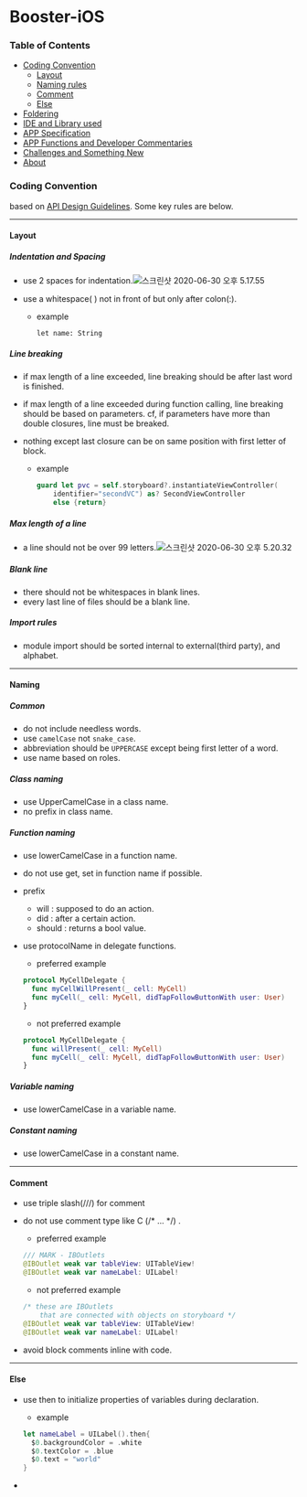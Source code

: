 

# Booster-iOS

### Table of Contents

- [Coding Convention](#coding-convention)
  - [Layout](#layout)
  - [Naming rules](#naming-rules)
  - [Comment](#comment)
  - [Else](#else)
- [Foldering](#Foldering)
- [IDE and Library used](#ide-and-library-used)
- [APP Specification](#app-specification)
- [APP Functions and Developer Commentaries](#app-functions-and-developer-commentaries)
- [Challenges and Something New](#challenges-and-something-new)
- [About](#about)



### Coding Convention

  based on [API Design Guidelines](https://swift.org/documentation/api-design-guidelines/). Some key rules are below.

------

#### Layout

#####   Indentation and Spacing

- use 2 spaces for indentation.![스크린샷 2020-06-30 오후 5.17.55](https://tva1.sinaimg.cn/large/007S8ZIlgy1ggae1yvl1sj317g0hun3h.jpg)

- use a whitespace( ) not in front of but only after colon(:).

  - example 

    `let name: String`

#####   Line breaking

- if max length of a line exceeded, line breaking should be after last word is finished.

- if max length of a line exceeded during function calling, line breaking should be based on parameters. cf, if parameters have more than double closures, line must be breaked.

- nothing except last closure can be on same position with first letter of block.

  - example

    ```swift
    guard let pvc = self.storyboard?.instantiateViewController(
    	identifier="secondVC") as? SecondViewController
    	else {return}
    ```

#####   Max length of a line

- a line should not be over 99 letters.![스크린샷 2020-06-30 오후 5.20.32](https://tva1.sinaimg.cn/large/007S8ZIlgy1ggae2raqjcj30to0ba0uu.jpg)

#####   Blank line

- there should not be whitespaces in blank lines.
- every last line of files should be a blank line.

#####   Import rules

- module import should be sorted internal to external(third party), and alphabet.

------

#### Naming

#####   Common

- do not include needless words.
- use `camelCase` not `snake_case`.
- abbreviation should be `UPPERCASE` except being first letter of a word.
- use name based on roles.

#####   Class naming

- use UpperCamelCase in a class name.
- no prefix in class name.

#####   Function naming

- use lowerCamelCase in a function name.

- do not use get, set in function name if possible.

- prefix

  - will : supposed to do an action.
  - did : after a certain action.
  - should : returns a bool value.

- use protocolName in delegate functions.

  - preferred example

  ```swift
  protocol MyCellDelegate {
    func myCellWillPresent(_ cell: MyCell)
    func myCell(_ cell: MyCell, didTapFollowButtonWith user: User)
  }
  ```

  - not preferred example

  ```swift
  protocol MyCellDelegate {
    func willPresent(_ cell: MyCell)
    func myCell(_ cell: MyCell, didTapFollowButtonWith user: User)
  }
  ```

  

#####   Variable naming

- use lowerCamelCase in a variable name.

#####   Constant naming

- use lowerCamelCase in a constant name.

------

#### Comment

- use triple slash(///) for comment

- do not use comment type like C (/* ... */) .

  - preferred example

  ```swift
  /// MARK - IBOutlets
  @IBOutlet weak var tableView: UITableView!
  @IBOutlet weak var nameLabel: UILabel!
  ```

  - not preferred example

  ```swift
  /* these are IBOutlets
      that are connected with objects on storyboard */
  @IBOutlet weak var tableView: UITableView!
  @IBOutlet weak var nameLabel: UILabel!
  ```

- avoid block comments inline with code.

------

#### Else

- use then to initialize properties of variables during declaration.

  - example

  ```swift
  let nameLabel = UILabel().then{
    $0.backgroundColor = .white
    $0.textColor = .blue
    $0.text = "world"
  }
  ```

- 